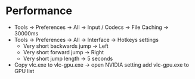 Performance
=====
* Tools -> Preferences -> All -> Input / Codecs -> File Caching -> 30000ms
* Tools -> Preferences -> All -> Interface -> Hotkeys settings
    * Very short backwards jump -> Left
    * Very short forward jump -> Right
    * Very short jump length -> 5 seconds
* Copy vlc.exe to vlc-gpu.exe -> open NVIDIA setting add vlc-gpu.exe to GPU list
